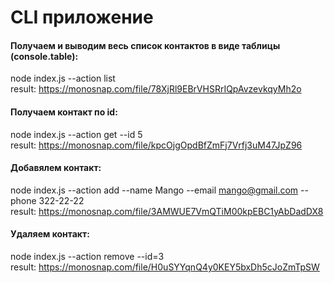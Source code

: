 # CLI приложение

#### Получаем и выводим весь список контактов в виде таблицы (console.table):
node index.js --action list <br />
result: https://monosnap.com/file/78XjRl9EBrVHSRrIQpAvzevkqyMh2o

#### Получаем контакт по id:
node index.js --action get --id 5 <br />
result: https://monosnap.com/file/kpcOjgOpdBfZmFj7Vrfj3uM47JpZ96

#### Добавялем контакт:
node index.js --action add --name Mango --email mango@gmail.com --phone 322-22-22 <br />
result: https://monosnap.com/file/3AMWUE7VmQTiM00kpEBC1yAbDadDX8

#### Удаляем контакт:
node index.js --action remove --id=3 <br />
result: https://monosnap.com/file/H0uSYYqnQ4y0KEY5bxDh5cJoZmTpSW
